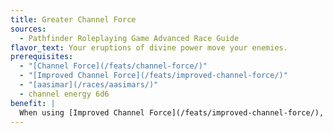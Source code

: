 ```yaml
---
title: Greater Channel Force
sources:
  - Pathfinder Roleplaying Game Advanced Race Guide
flavor_text: Your eruptions of divine power move your enemies.
prerequisites:
  - "[Channel Force](/feats/channel-force/)"
  - "[Improved Channel Force](/feats/improved-channel-force/)"
  - "[aasimar](/races/aasimars/)"
  - channel energy 6d6
benefit: |
  When using [Improved Channel Force](/feats/improved-channel-force/), you can affect all creatures in a 30-foot-radius burst.
---
```


